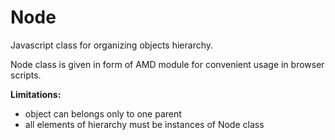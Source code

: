 Node
====

Javascript class for organizing objects hierarchy.

Node class is given in form of AMD module for convenient usage in browser scripts.

**Limitations:**

* object can belongs only to one parent
* all elements of hierarchy must be instances of Node class
